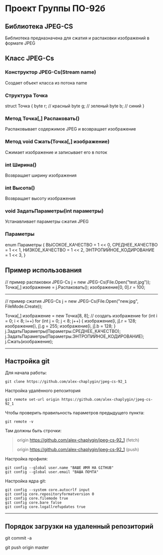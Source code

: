 # Проект Группы ПО-92б
## Библиотека JPEG-CS

Библиотека предназначена для сжатия и распаковки изображений в формате JPEG

## Класс JPEG-Cs

### Конструктор JPEG-Cs(Stream name)
Создает объект класса из потока name

### Структура Точка
struct Точка {
       byte r; // красный
       byte g; // зеленый
       byte b; // синий
}

### Метод Точка[,] Распаковать()
Распаковывает содержимое JPEG и возвращает изображение

### Метод void Сжать(Точка[,] изображение)
Сжимает изображение и записывает его в поток

### int Ширина()

Возвращает ширину изображения

### int Высота()

Возвращает высоту изображения

### void ЗадатьПараметры(int параметры)

Устанавливает параметры сжатия JPEG

### Параметры

enum Параметры {
     ВЫСОКОЕ_КАЧЕСТВО = 1 << 0,
     СРЕДНЕЕ_КАЧЕСТВО = 1 << 1,
     НИЗКОЕ_КАЧЕСТВО = 1 << 2,
     ЭНТРОПИЙНОЕ_КОДИРОВАНИЕ = 1 << 3, 
}

## Пример использования

// пример распаковки
JPEG-Cs j = new JPEG-Cs(File.Open("test.jpg"));
Точка[,] изображение = j.Распаковать();
изображение[0, 0].r = 100;

---

// пример сжатия
JPEG-Cs j = new JPEG-Cs(File.Open("new.jpg", FileMode.Create));

Точка[,] изображение = new Точка[8, 8];
// создать изображение
for (int i = 0; i < 8; i++)
    for (int j = 0; j < 8; j++) {
    	изображение[i, j].r = 128;
    	изображение[i, j].g = 255;
    	изображение[i, j].b = 128;
	}
j.ЗадатьПараметры(Параметры.СРЕДНЕЕ_КАЧЕСТВО);
j.ЗадатьПараметры(Параметры.ЭНТРОПИЙНОЕ_КОДИРОВАНИЕ);
j.Сжать(изображение);

---
## Настройка git

Для начала работы:

	git clone https://github.com/alex-chaplygin/jpeg-cs-92_1


Настройка удалённого репозитория

	git remote set-url origin https://github.com/alex-chaplygin/jpeg-cs-92_1




Чтобы проверить правильность параметров предыдущего пункта:

	git remote -v

Там должны быть строчки:

>origin  https://github.com/alex-chaplygin/jpeg-cs-92_1 (fetch)
>
>origin  https://github.com/alex-chaplygin/jpeg-cs-92_1 (push)
	



Настройка профиля:
	
	git config --global user.name "ВАШЕ ИМЯ НА GITHUB"
	git config --global user.email "ВАША ПОЧТА"
	
Настройка ядра git:
	
	git config --system core.autocrlf input
	git config core.repositoryformatversion 0
	git config core.filemode true
	git config core.bare false
	git config core.logallrefupdates true
	

***
## Порядок загрузки на удаленный репозиторий

git commit -a

git push origin master


